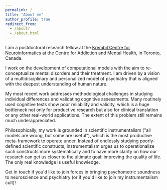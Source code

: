 ```yaml
---
permalink: /
title: "About me"
author_profile: true
redirect_from: 
  - /about/
  - /about.html
---
```


I am a postdoctoral research fellow at the [Krembil Centre for Neuroinformatics](https://www.camh.ca/en/science-and-research/institutes-and-centres/krembil-centre-for-neuroinformatics) at the Centre for Addiction and Mental Health, in Toronto, Canada.

I work on the development of computational models with the aim to re-conceptualize mental disorders and their treatment. I am driven by a vision of a multidisciplinary and personalized model of psychiatry that is aligned with the deepest understanding of human nature. 

My most recent work addresses methodological challenges in studying individual differences and validating cognitive assessments. Many routinely used cognitive tests show poor reliability and validity, which is a huge bottleneck not only for productive research but also for clinical translation or any other real-world applications. The extent of this problem still remains much underappreciated. 

Philosophically, my work is grounded in scientific instrumentalism ("all models are wrong, but some are useful"), which is the most productive meta-framework to operate under. Instead of endlessly studying poorly-defined scientific constructs, instrumentalism urges us to operationalize such constructs more systematically and to have more clarity on how our research can get us closer to the ultimate goal: improving the quality of life. The only real knowledge is useful knowledge.
 
Get in touch if you'd like to join forces in bringing psychometric soundness to neuroscience and psychiatry (or if you'd like to join my instrumentalism cult)! 



